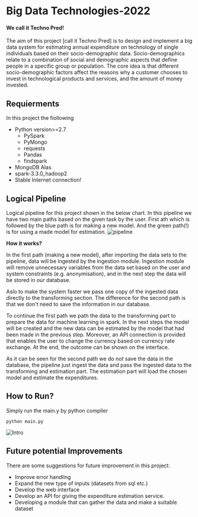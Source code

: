 # Big Data Technologies-2022
#### We call it Techno Pred!
The aim of this project [call it Techno Pred] is to design and implement a big data system for estimating annual expenditure on technology of single individuals based on their socio-demographic data. Socio-demographics relate to a combination of social and demographic aspects that define people in a specific group or population. The core idea is that different socio-demographic factors affect the reasons why a customer chooses to invest in technological products and services, and the amount of money invested.
## Requierments
In this project the fiollowing
- Python version>=2.7
  - PySpark
  - PyMongo
  - requests
  - Pandas
  - findspark
- MongoDB Alas
- spark-3.3.0_hadoop2
- Stable Internet connection!


## Logical Pipeline
Logical pipeline for this project shown in the below chart. In this pipeline we have two main paths based on the given task by the user. First ath which is followed by the blue path is for making a new model. And the green path(!) is for using a made model for estimation.
![pipeline](./Charts/final_pipeline.png)

**How it works?**

In the first path (making a new model), after importing the data sets to the pipeline, data will be ingested by the ingestion module. Ingestion module will remove unnecessary variables from the data set based on the user and system constraints (e.g. anonymisation), and in the next step the data will be stored in our database.

Aslo to make the system faster we pass one copy of the ingested data directly to the transforming section. The difference for the second path is that we don't need to save the information in our database.

To continue the first path we path the data to the transforming part to prepare the data for machine learning in spark. In the next steps the model will be created and the new data can be estimated by the model that had been made in the previous step. Moreover, an API connection is provided that enables the user to change the currency based on currency rate exchange. At the end, the outcome can be shown on the interface.

As it can be seen for the second path we do not save the data in the database, the pipeline just ingest the data and pass the ingested data to the transforming and estimation part. The estimation part will load the chosen model and estimate the expenditures.


## How to Run?
Simply run the main.y by python compiler
```
python main.py
```
![Intro](./Charts/Intro.png)



## Future potential Improvements
There are some suggestions for future improvement in this project:
- Improve error handling
- Expand the new type of inputs (datasets from sql etc.)
- Develop the web interface
- Develop an API for giving the expenditure estimation service.
- Developing a module that can gather the data and make a suitable dataset

